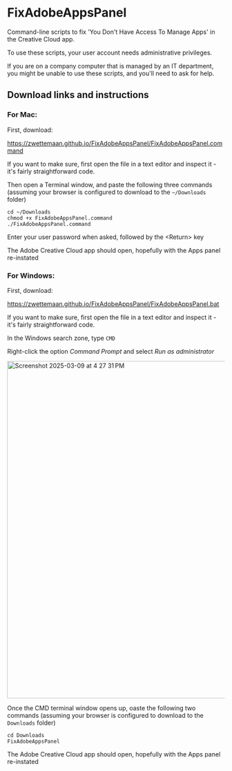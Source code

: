 # FixAdobeAppsPanel

Command-line scripts to fix 'You Don't Have Access To Manage Apps' in the Creative Cloud app.

To use these scripts, your user account needs administrative privileges. 

If you are on a company computer that is managed by an IT department, you might be unable to use these scripts, and you'll need to ask for help.

## Download links and instructions

### For Mac:

First, download:

https://zwettemaan.github.io/FixAdobeAppsPanel/FixAdobeAppsPanel.command

If you want to make sure, first open the file in a text editor and inspect it - it's fairly straightforward code.

Then open a Terminal window, and paste the following three commands (assuming your browser is configured to download to the `~/Downloads` folder)
```
cd ~/Downloads
chmod +x FixAdobeAppsPanel.command
./FixAdobeAppsPanel.command
```
Enter your user password when asked, followed by the &lt;Return&gt; key

The Adobe Creative Cloud app should open, hopefully with the Apps panel re-instated

### For Windows:

First, download:

https://zwettemaan.github.io/FixAdobeAppsPanel/FixAdobeAppsPanel.bat

If you want to make sure, first open the file in a text editor and inspect it - it's fairly straightforward code.

In the Windows search zone, type `CMD`

Right-click the option _Command Prompt_ and select _Run as administrator_

<img width="781" alt="Screenshot 2025-03-09 at 4 27 31 PM" src="https://github.com/user-attachments/assets/81c25881-5bfc-4e90-9ac5-ad079b1dad9f" />

Once the CMD terminal window opens up, oaste the following two commands (assuming your browser is configured to download to the `Downloads` folder)
```
cd Downloads
FixAdobeAppsPanel
```
The Adobe Creative Cloud app should open, hopefully with the Apps panel re-instated
